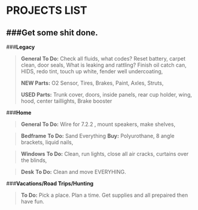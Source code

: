 **PROJECTS LIST**
==============
###**Get some shit done.**
-----------



###__Legacy__
><b>General To Do:</b> Check all fluids, what codes? Reset battery, carpet clean, door seals, What is leaking and rattling?  Finish oil catch can, HIDS, redo tint, touch up white, fender well undercoating, 
> 
><b>NEW Parts:</b> O2 Sensor, Tires, Brakes, Paint, Axles, Struts, 
>
><b>USED Parts:</b> Trunk cover, doors, inside panels, rear cup holder, wing, hood, center taillights, Brake booster

###__Home__

><b>General To Do:</b> Wire for 7.2.2 , mount speakers, make shelves,


><b>Bedframe</b>
><b>To Do:</b> Sand Everything
><b>Buy:</b> Polyurothane, 8 angle brackets, liquid nails, 


><b>Windows</b>
><b>To Do:</b> Clean, run lights, close all air cracks, curtains over the blinds, 


><b>Desk</b>
><b>To Do:</b> Clean and move EVERYHING.  




###__Vacations/Road Trips/Hunting__
><b>To Do:</b> Pick a place.  Plan a time.  Get supplies and all prepaired then have fun.


